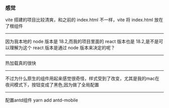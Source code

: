### 感觉

vite 搭建的项目比较清爽，和之前的 index.html 不一样，vite 将 index.html 放在了根组件

---

因为我本地的 node 版本是 18.2,而我的项目里面的 react 版本也是 18.2,是不是可以理解为这个 react 版本是通过 node 版本来决定的呢？

---
热加载真的很快

---
不过为什么原生的组件用起来感觉很奇怪，样式受到了改变，尤其是我的mac在夜间模式下，按钮变成了黑色,因为做了全局配置

---
配置antd组件
yarn add antd-mobile


